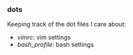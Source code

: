 ### dots
Keeping track of the dot files I care about:
- _vimrc_: vim settings
- _bash_profile_: bash settings
